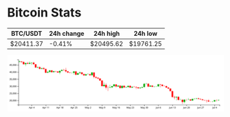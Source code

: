 # Bitcoin Stats

BTC/USDT|24h change|24h high|24h low|
|---|---|---|---|
|$20411.37|-0.41%|$20495.62|$19761.25|

<img src="./chart.svg">
